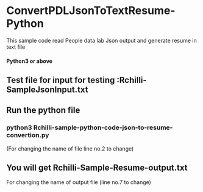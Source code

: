 # ConvertPDLJsonToTextResume-Python
This sample code read People data lab Json output and generate resume in text file
#### Python3 or above

## Test file for input for testing :Rchilli-SampleJsonInput.txt 
## Run the python file
### python3 Rchilli-sample-python-code-json-to-resume-convertion.py
(For changing the name of file line no.2 to change)
## You will get Rchilli-Sample-Resume-output.txt 
For changing the name of output file (line no.7 to change)

